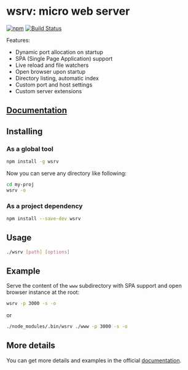 # wsrv: micro web server

[![npm](https://img.shields.io/npm/v/wsrv.svg)](https://www.npmjs.com/package/wsrv)
[![Build Status](https://travis-ci.org/DenisVuyka/wsrv.svg?branch=master)](https://travis-ci.org/DenisVuyka/wsrv)

Features:

- Dynamic port allocation on startup
- SPA (Single Page Application) support
- Live reload and file watchers
- Open browser upon startup
- Directory listing, automatic index
- Custom port and host settings
- Custom server extensions

## [Documentation](http://denisvuyka.github.io/wsrv/)

## Installing

### As a global tool

```sh
npm install -g wsrv
```

Now you can serve any directory like following:

```sh
cd my-proj
wsrv -o
```

### As a project dependency

```sh
npm install --save-dev wsrv
```

## Usage

```sh
./wsrv [path] [options]
```

## Example

Serve the content of the `www` subdirectory with SPA support and open browser
instance at the root:

```sh
wsrv -p 3000 -s -o
```

or

```sh
./node_modules/.bin/wsrv ./www -p 3000 -s -o
```

## More details

You can get more details and examples in the official [documentation](http://denisvuyka.github.io/wsrv/).